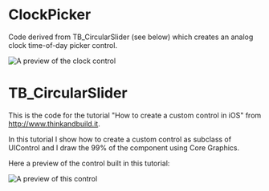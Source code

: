 ClockPicker
===========
Code derived from TB_CircularSlider (see below) which creates an analog clock time-of-day picker control.

![A preview of the clock control](http://raw.github.com/tginsandiego/ClockPicker/master/ClockPickerSnapshot.png)



TB_CircularSlider
=================

This is the code for the tutorial "How to create a custom control in iOS" from http://www.thinkandbuild.it.

In this tutorial I show how to create a custom control as subclass of UIControl and I draw the 99% of the component using Core Graphics. 

Here a preview of the control built in this tutorial:

![A preview of this control](http://www.thinkandbuild.it/wp-content/uploads/2013/02/slider_preview_phone.png)
